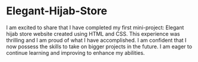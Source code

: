 # Elegant-Hijab-Store
I am excited to share that I have completed my first mini-project: Elegant hijab store website created using HTML and CSS. This experience was thrilling and I am proud of what I have accomplished. I am confident that I now possess the skills to take on bigger projects in the future. I am eager to continue learning and improving to enhance my abilities.
